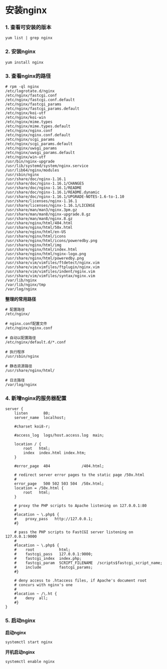 
# 安装nginx
### 1. 查看可安装的版本
    yum list | grep nginx
    
### 2. 安装nginx
    yum install nginx
    
### 3. 查看nginx的路径
    # rpm -ql nginx
    /etc/logrotate.d/nginx
    /etc/nginx/fastcgi.conf
    /etc/nginx/fastcgi.conf.default
    /etc/nginx/fastcgi_params
    /etc/nginx/fastcgi_params.default
    /etc/nginx/koi-utf
    /etc/nginx/koi-win
    /etc/nginx/mime.types
    /etc/nginx/mime.types.default
    /etc/nginx/nginx.conf
    /etc/nginx/nginx.conf.default
    /etc/nginx/scgi_params
    /etc/nginx/scgi_params.default
    /etc/nginx/uwsgi_params
    /etc/nginx/uwsgi_params.default
    /etc/nginx/win-utf
    /usr/bin/nginx-upgrade
    /usr/lib/systemd/system/nginx.service
    /usr/lib64/nginx/modules
    /usr/sbin/nginx
    /usr/share/doc/nginx-1.16.1
    /usr/share/doc/nginx-1.16.1/CHANGES
    /usr/share/doc/nginx-1.16.1/README
    /usr/share/doc/nginx-1.16.1/README.dynamic
    /usr/share/doc/nginx-1.16.1/UPGRADE-NOTES-1.6-to-1.10
    /usr/share/licenses/nginx-1.16.1
    /usr/share/licenses/nginx-1.16.1/LICENSE
    /usr/share/man/man3/nginx.3pm.gz
    /usr/share/man/man8/nginx-upgrade.8.gz
    /usr/share/man/man8/nginx.8.gz
    /usr/share/nginx/html/404.html
    /usr/share/nginx/html/50x.html
    /usr/share/nginx/html/en-US
    /usr/share/nginx/html/icons
    /usr/share/nginx/html/icons/poweredby.png
    /usr/share/nginx/html/img
    /usr/share/nginx/html/index.html
    /usr/share/nginx/html/nginx-logo.png
    /usr/share/nginx/html/poweredby.png
    /usr/share/vim/vimfiles/ftdetect/nginx.vim
    /usr/share/vim/vimfiles/ftplugin/nginx.vim
    /usr/share/vim/vimfiles/indent/nginx.vim
    /usr/share/vim/vimfiles/syntax/nginx.vim
    /var/lib/nginx
    /var/lib/nginx/tmp
    /var/log/nginx
    
**整理的常用路径**

    # 配置路径
    /etc/nginx/
    
    # nginx.conf配置文件
    /etc/nginx/nginx.conf
    
    # 自动以配置路径
    /etc/nginx/default.d/*.conf
    
    # 执行程序
    /usr/sbin/nginx
    
    # 静态资源路径
    /usr/share/nginx/html/
    
    # 日志路径
    /var/log/nginx


### 4. 新增nginx的服务器配置
    server {
        listen       80;
        server_name  localhost;

        #charset koi8-r;

        #access_log  logs/host.access.log  main;

        location / {
            root   html;
            index  index.html index.htm;
        }

        #error_page  404              /404.html;

        # redirect server error pages to the static page /50x.html
        #
        error_page   500 502 503 504  /50x.html;
        location = /50x.html {
            root   html;
        }

        # proxy the PHP scripts to Apache listening on 127.0.0.1:80
        #
        #location ~ \.php$ {
        #    proxy_pass   http://127.0.0.1;
        #}

        # pass the PHP scripts to FastCGI server listening on 127.0.0.1:9000
        #
        #location ~ \.php$ {
        #    root           html;
        #    fastcgi_pass   127.0.0.1:9000;
        #    fastcgi_index  index.php;
        #    fastcgi_param  SCRIPT_FILENAME  /scripts$fastcgi_script_name;
        #    include        fastcgi_params;
        #}

        # deny access to .htaccess files, if Apache's document root
        # concurs with nginx's one
        #
        #location ~ /\.ht {
        #    deny  all;
        #}
    }

### 5. 启动nginx
**启动nginx**

    systemctl start nginx

**开机启动nginx**

    systemctl enable nginx
 
